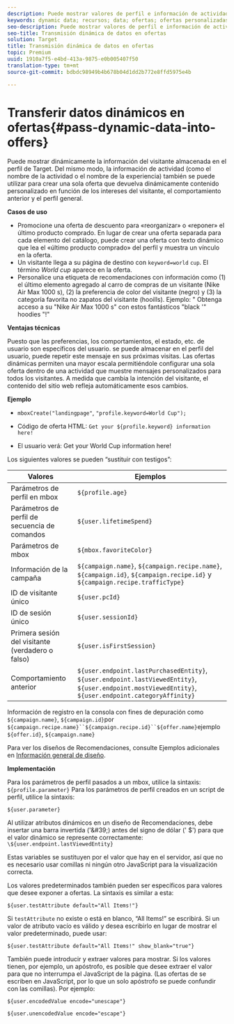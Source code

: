 ```yaml
---
description: Puede mostrar valores de perfil e información de actividad directamente en una oferta HTML o JSON.
keywords: dynamic data; recursos; data; ofertas; ofertas personalizadas; ofertas personales; sustitución de token
seo-description: Puede mostrar valores de perfil e información de actividad directamente en una oferta HTML o JSON.
seo-title: Transmisión dinámica de datos en ofertas
solution: Target
title: Transmisión dinámica de datos en ofertas
topic: Premium
uuid: 1910a7f5-e4bd-413a-9875-e0b005407f50
translation-type: tm+mt
source-git-commit: bdbdc98949b4b678b04d1dd2b772e8ffd5975e4b

---
```



# Transferir datos dinámicos en ofertas{#pass-dynamic-data-into-offers}

Puede mostrar dinámicamente la información del visitante almacenada en el perfil de Target. Del mismo modo, la información de actividad (como el nombre de la actividad o el nombre de la experiencia) también se puede utilizar para crear una sola oferta que devuelva dinámicamente contenido personalizado en función de los intereses del visitante, el comportamiento anterior y el perfil general.

**Casos de uso**

* Promocione una oferta de descuento para «reorganizar» o «reponer» el último producto comprado. En lugar de crear una oferta separada para cada elemento del catálogo, puede crear una oferta con texto dinámico que lea el «último producto comprado» del perfil y muestra un vínculo en la oferta.
* Un visitante llega a su página de destino con `keyword=world` `cup`. El término *World cup* aparece en la oferta.
* Personalice una etiqueta de recomendaciones con información como (1) el último elemento agregado al carro de compras de un visitante (Nike Air Max 1000 s), (2) la preferencia de color del visitante (negro) y (3) la categoría favorita no zapatos del visitante (hooills). Ejemplo: &quot; Obtenga acceso a su &quot;Nike Air Max 1000 s&quot; con estos fantásticos &quot;black &#39;&quot; hoodies &quot;!&quot;


**Ventajas técnicas**

Puesto que las preferencias, los comportamientos, el estado, etc. de usuario son específicos del usuario. se puede almacenar en el perfil del usuario, puede repetir este mensaje en sus próximas visitas. Las ofertas dinámicas permiten una mayor escala permitiéndole configurar una sola oferta dentro de una actividad que muestre mensajes personalizados para todos los visitantes. A medida que cambia la intención del visitante, el contenido del sitio web refleja automáticamente esos cambios.

**Ejemplo**

* `mboxCreate("landingpage"`, `"profile.keyword=World Cup");`

* Código de oferta HTML: `Get your ${profile.keyword} information here!`
* El usuario verá: Get your World Cup information here!

Los siguientes valores se pueden “sustituir con testigos”:

| Valores | Ejemplos |
|--- |--- |
| Parámetros de perfil en mbox | `${profile.age}` |
| Parámetros de perfil de secuencia de comandos | `${user.lifetimeSpend}` |
| Parámetros de mbox | `${mbox.favoriteColor}` |
| Información de la campaña | `${campaign.name}`, `${campaign.recipe.name}`, `${campaign.id}`, `${campaign.recipe.id}` y `${campaign.recipe.trafficType}` |
| ID de visitante único | `${user.pcId}` |
| ID de sesión único | `${user.sessionId}` |
| Primera sesión del visitante (verdadero o falso) | `${user.isFirstSession}` |
| Comportamiento anterior | `${user.endpoint.lastPurchasedEntity}`, `${user.endpoint.lastViewedEntity}`, `${user.endpoint.mostViewedEntity}`, `${user.endpoint.categoryAffinity}` |

Información de registro en la consola con fines de depuración como `${campaign.name}`, `${campaign.id}`por `${campaign.recipe.name}``${campaign.recipe.id}``${offer.name}`ejemplo `${offer.id}`, `${campaign.name}`

Para ver los diseños de Recomendaciones, consulte Ejemplos adicionales en [Información general de diseño](/help/c-recommendations/c-design-overview/design-overview.md).

**Implementación**

Para los parámetros de perfil pasados a un mbox, utilice la sintaxis: `${profile.parameter}` Para los parámetros de perfil creados en un script de perfil, utilice la sintaxis:

`${user.parameter}`

Al utilizar atributos dinámicos en un diseño de Recomendaciones, debe insertar una barra invertida (&#39;\&#39;) antes del signo de dólar (&#39; $&#39;) para que el valor dinámico se represente correctamente: `\${user.endpoint.lastViewedEntity}`

Estas variables se sustituyen por el valor que hay en el servidor, así que no es necesario usar comillas ni ningún otro JavaScript para la visualización correcta.

Los valores predeterminados también pueden ser específicos para valores que desee exponer a ofertas. La sintaxis es similar a esta:

`${user.testAttribute default="All Items!"}`

Si `testAttribute` no existe o está en blanco, “All Items!” se escribirá. Si un valor de atributo vacío es válido y desea escribirlo en lugar de mostrar el valor predeterminado, puede usar:

`${user.testAttribute default="All Items!" show_blank="true"}`

También puede introducir y extraer valores para mostrar. Si los valores tienen, por ejemplo, un apóstrofo, es posible que desee extraer el valor para que no interrumpa el JavaScript de la página. (Las ofertas de se escriben en JavaScript, por lo que un solo apóstrofo se puede confundir con las comillas). Por ejemplo:

`${user.encodedValue encode="unescape"}`

`${user.unencodedValue encode="escape"}`